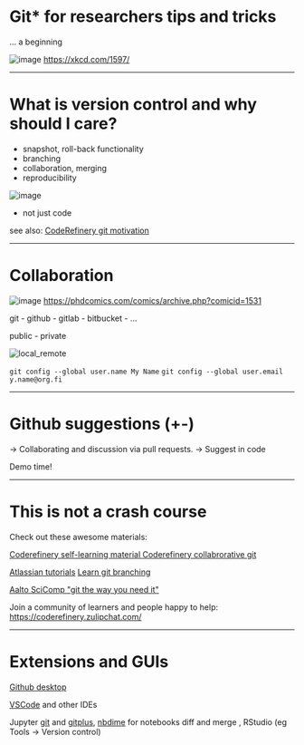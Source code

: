 # Git* for researchers tips and tricks

... a beginning

![image](https://user-images.githubusercontent.com/32324155/233045375-67648e11-44fc-46f8-bd28-e3b4affe9344.png)
https://xkcd.com/1597/

---

# What is version control and why should I care?

* snapshot, roll-back functionality
* branching
* collaboration, merging
* reproducibility

![image](https://user-images.githubusercontent.com/32324155/233046924-ac11b227-ba4f-4814-9181-29ad5469b099.png)

* not just code

see also: [CodeRefinery git motivation](https://coderefinery.github.io/git-intro/motivation/)

---

# Collaboration

![image](https://user-images.githubusercontent.com/32324155/233045262-cf3a2b1d-affe-44e8-aed9-a8a4774fdf80.png)
https://phdcomics.com/comics/archive.php?comicid=1531 

git - github - gitlab - bitbucket - ...

public - private

![local_remote](https://user-images.githubusercontent.com/32324155/233041841-6b789e7c-d9cc-4b5e-8135-6c5f382f94f6.png)


`git config --global user.name My Name`
`git config --global user.email y.name@org.fi`

---

# Github suggestions (+-)

-> Collaborating and discussion via pull requests.
-> Suggest in code

Demo time!

---

# This is not a crash course

Check out these awesome materials:

[Coderefinery self-learning material ](https://coderefinery.github.io/git-intro/)
[Coderefinery collabrorative git](https://coderefinery.github.io/git-collaborative/)

[Atlassian tutorials](https://www.atlassian.com/git/tutorials)
[Learn git branching](https://learngitbranching.js.org/)

[Aalto SciComp "git the way you need it"](https://aaltoscicomp.github.io/cheatsheets/git-the-way-you-need-it-cheatsheet.pdf)

Join a community of learners and people happy to help: https://coderefinery.zulipchat.com/ 

---

# Extensions and GUIs

[Github desktop](https://desktop.github.com/)

[VSCode](https://code.visualstudio.com/docs/sourcecontrol/overview) and other IDEs

Jupyter [git](https://github.com/jupyterlab/jupyterlab-git) and [gitplus](https://github.com/ReviewNB/jupyterlab-gitplus), [nbdime](https://github.com/jupyter/nbdime) for notebooks diff and merge , RStudio (eg Tools -> Version control)
